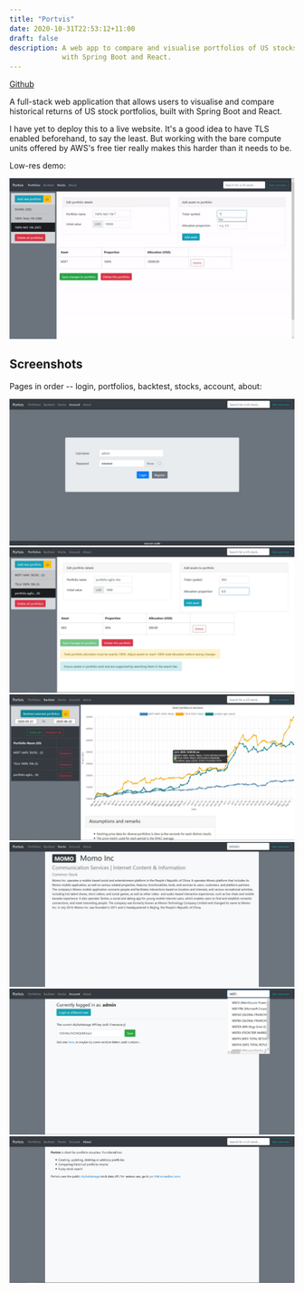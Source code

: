 ```yaml
---
title: "Portvis"
date: 2020-10-31T22:53:12+11:00
draft: false
description: A web app to compare and visualise portfolios of US stocks, built
             with Spring Boot and React.
---
```


[Github](https://github.com/jonjau/portvis)

A full-stack web application that allows users to visualise and compare
historical returns of US stock portfolios, built with Spring Boot and React.

I have yet to deploy this to a live website. It's a good idea to have TLS
enabled beforehand, to say the least. But working with the bare compute units
offered by AWS's free tier really makes this harder than it needs to be.

Low-res demo:

![Demo GIF](./demo.gif)

## Screenshots

Pages in order -- login, portfolios, backtest, stocks, account, about:

![Screenshot of login page](./login.jpg)
![Screenshot of portfolios page](./portfolios.jpg)
![Screenshot of backtest page](./backtest.jpg)
![Screenshot of stocks page](./stocks.jpg)
![Screenshot of account page](./account.jpg)
![Screenshot of about page](./about.jpg)
